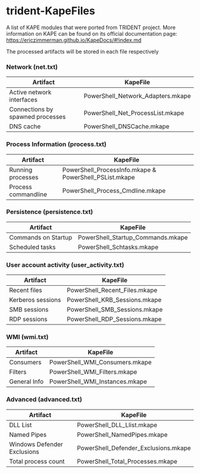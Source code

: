 # trident-KapeFiles
A list of KAPE modules that were ported from TRIDENT project. More information on KAPE can be found on its official documentation page: https://ericzimmerman.github.io/KapeDocs/#!index.md

The processed artifacts will be stored in each file respectively
### Network (net.txt)
| Artifact | KapeFile |
| --- | --- |
| Active network interfaces | PowerShell_Network_Adapters.mkape |
| Connections by spawned processes | PowerShell_Net_ProcessList.mkape |
| DNS cache | PowerShell_DNSCache.mkape | 


### Process Information (process.txt)
| Artifact | KapeFile |
| --- | --- |
| Running processes | PowerShell_ProcessInfo.mkape & PowerShell_PSList.mkape |
| Process commandline | PowerShell_Process_Cmdline.mkape |

### Persistence (persistence.txt)
| Artifact | KapeFile |
| --- | --- |
| Commands on Startup | PowerShell_Startup_Commands.mkape |
| Scheduled tasks | PowerShell_Schtasks.mkape |

### User account activity (user_activity.txt)
| Artifact | KapeFile |
| --- | --- |
| Recent files | PowerShell_Recent_Files.mkape |
| Kerberos sessions | PowerShell_KRB_Sessions.mkape |
| SMB sessions | PowerShell_SMB_Sessions.mkape
| RDP sessions | PowerShell_RDP_Sessions.mkape |

### WMI (wmi.txt)
| Artifact | KapeFile |
| --- | --- |
| Consumers | PowerShell_WMI_Consumers.mkape
| Filters | PowerShell_WMI_Filters.mkape
| General Info | PowerShell_WMI_Instances.mkape

### Advanced (advanced.txt)
| Artifact | KapeFile |
| --- | --- |
| DLL List | PowerShell_DLL_Llist.mkape |
| Named Pipes | PowerShell_NamedPipes.mkape |
| Windows Defender Exclusions | PowerShell_Defender_Exclusions.mkape |
| Total process count | PowerShell_Total_Processes.mkape |








